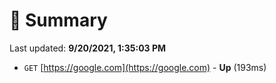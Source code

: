 # 📖 Summary
Last updated: **9/20/2021, 1:35:03 PM**

- `GET` [https://google.com](https://google.com) - **Up** (193ms)
